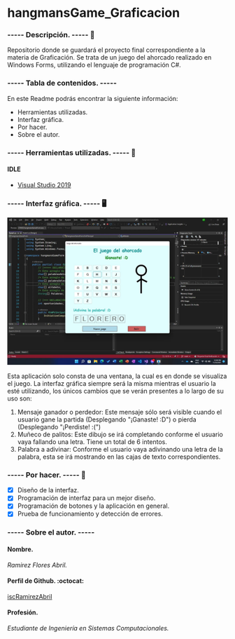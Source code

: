 # hangmansGame_Graficacion
### ----- Descripción. ----- 📄
Repositorio donde se guardará el proyecto final correspondiente a la materia de Graficación. Se trata de un juego del ahorcado realizado en Windows Forms, utilizando el lenguaje de programación C#.

### ----- Tabla de contenidos. ----- 
En este Readme podrás encontrar la siguiente información:
- Herramientas utilizadas.
- Interfaz gráfica.
- Por hacer.
- Sobre el autor.

### ----- Herramientas utilizadas. ----- 🧰
#### IDLE
- [Visual Studio 2019](https://visualstudio.microsoft.com/es/)

### ----- Interfaz gráfica. ----- 🖥️

<p align="center">
  <img src="https://github.com/iscRamirezAbril/hangmansGame_Graficacion/blob/main/Pictures/MainWindow.jpg" width = "700"/>
</p>

Esta aplicación solo consta de una ventana, la cual es en donde se visualiza el juego. La interfaz gráfica siempre será la misma mientras el usuario la esté utilizando, los únicos cambios que 
se verán presentes a lo largo de su uso son: <br>
  1. Mensaje ganador o perdedor: Este mensaje sólo será visible cuando el usuario gane la partida (Desplegando "¡Ganaste! :D") o pierda (Desplegando "¡Perdiste! :(")
  2. Muñeco de palitos: Este dibujo se irá completando conforme el usuario vaya fallando una letra. Tiene un total de 6 intentos.
  3. Palabra a adivinar: Conforme el usuario vaya adivinando una letra de la palabra, esta se irá mostrando en las cajas de texto correspondientes.

### ----- Por hacer. ----- 📝
- [x] Diseño de la interfaz.
- [x] Programación de interfaz para un mejor diseño.
- [x] Programación de botones y la aplicación en general.
- [x] Prueba de funcionamiento y detección de errores.

### ----- Sobre el autor. -----
#### **Nombre.**
_Ramirez Flores Abril._
#### **Perfil de Github.** :octocat:
[iscRamirezAbril](https://github.com/iscRamirezAbril)
#### **Profesión.**
_Estudiante de Ingeniería en Sistemas Computacionales._
